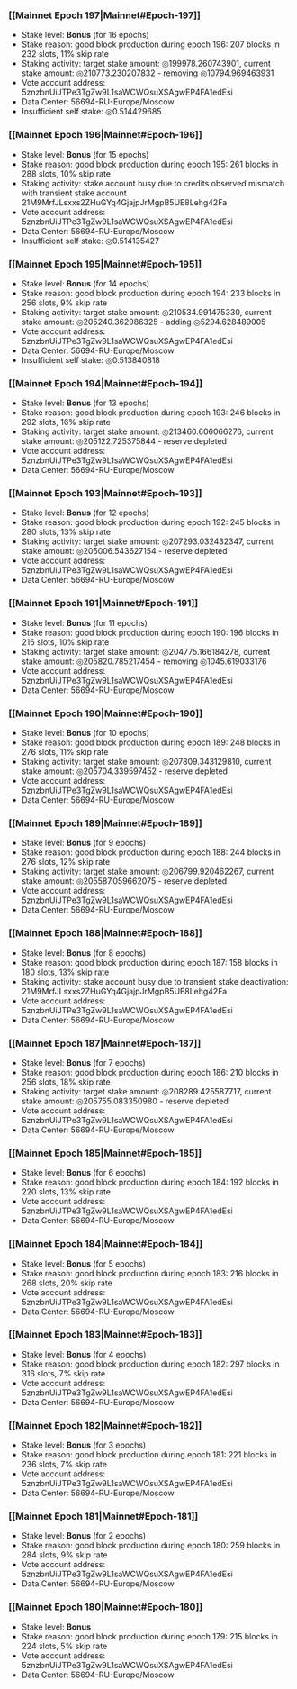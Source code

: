 ### [[Mainnet Epoch 197|Mainnet#Epoch-197]]
* Stake level: **Bonus** (for 16 epochs)
* Stake reason: good block production during epoch 196: 207 blocks in 232 slots, 11% skip rate
* Staking activity: target stake amount: ◎199978.260743901, current stake amount: ◎210773.230207832 - removing ◎10794.969463931
* Vote account address: 5znzbnUiJTPe3TgZw9L1saWCWQsuXSAgwEP4FA1edEsi
* Data Center: 56694-RU-Europe/Moscow
* Insufficient self stake: ◎0.514429685
### [[Mainnet Epoch 196|Mainnet#Epoch-196]]
* Stake level: **Bonus** (for 15 epochs)
* Stake reason: good block production during epoch 195: 261 blocks in 288 slots, 10% skip rate
* Staking activity: stake account busy due to credits observed mismatch with transient stake account 21M9MrfJLsxxs2ZHuGYq4GjajpJrMgpB5UE8Lehg42Fa
* Vote account address: 5znzbnUiJTPe3TgZw9L1saWCWQsuXSAgwEP4FA1edEsi
* Data Center: 56694-RU-Europe/Moscow
* Insufficient self stake: ◎0.514135427
### [[Mainnet Epoch 195|Mainnet#Epoch-195]]
* Stake level: **Bonus** (for 14 epochs)
* Stake reason: good block production during epoch 194: 233 blocks in 256 slots, 9% skip rate
* Staking activity: target stake amount: ◎210534.991475330, current stake amount: ◎205240.362986325 - adding ◎5294.628489005
* Vote account address: 5znzbnUiJTPe3TgZw9L1saWCWQsuXSAgwEP4FA1edEsi
* Data Center: 56694-RU-Europe/Moscow
* Insufficient self stake: ◎0.513840818
### [[Mainnet Epoch 194|Mainnet#Epoch-194]]
* Stake level: **Bonus** (for 13 epochs)
* Stake reason: good block production during epoch 193: 246 blocks in 292 slots, 16% skip rate
* Staking activity: target stake amount: ◎213460.606066276, current stake amount: ◎205122.725375844 - reserve depleted
* Vote account address: 5znzbnUiJTPe3TgZw9L1saWCWQsuXSAgwEP4FA1edEsi
* Data Center: 56694-RU-Europe/Moscow
### [[Mainnet Epoch 193|Mainnet#Epoch-193]]
* Stake level: **Bonus** (for 12 epochs)
* Stake reason: good block production during epoch 192: 245 blocks in 280 slots, 13% skip rate
* Staking activity: target stake amount: ◎207293.032432347, current stake amount: ◎205006.543627154 - reserve depleted
* Vote account address: 5znzbnUiJTPe3TgZw9L1saWCWQsuXSAgwEP4FA1edEsi
* Data Center: 56694-RU-Europe/Moscow
### [[Mainnet Epoch 191|Mainnet#Epoch-191]]
* Stake level: **Bonus** (for 11 epochs)
* Stake reason: good block production during epoch 190: 196 blocks in 216 slots, 10% skip rate
* Staking activity: target stake amount: ◎204775.166184278, current stake amount: ◎205820.785217454 - removing ◎1045.619033176
* Vote account address: 5znzbnUiJTPe3TgZw9L1saWCWQsuXSAgwEP4FA1edEsi
* Data Center: 56694-RU-Europe/Moscow
### [[Mainnet Epoch 190|Mainnet#Epoch-190]]
* Stake level: **Bonus** (for 10 epochs)
* Stake reason: good block production during epoch 189: 248 blocks in 276 slots, 11% skip rate
* Staking activity: target stake amount: ◎207809.343129810, current stake amount: ◎205704.339597452 - reserve depleted
* Vote account address: 5znzbnUiJTPe3TgZw9L1saWCWQsuXSAgwEP4FA1edEsi
* Data Center: 56694-RU-Europe/Moscow
### [[Mainnet Epoch 189|Mainnet#Epoch-189]]
* Stake level: **Bonus** (for 9 epochs)
* Stake reason: good block production during epoch 188: 244 blocks in 276 slots, 12% skip rate
* Staking activity: target stake amount: ◎206799.920462267, current stake amount: ◎205587.059662075 - reserve depleted
* Vote account address: 5znzbnUiJTPe3TgZw9L1saWCWQsuXSAgwEP4FA1edEsi
* Data Center: 56694-RU-Europe/Moscow
### [[Mainnet Epoch 188|Mainnet#Epoch-188]]
* Stake level: **Bonus** (for 8 epochs)
* Stake reason: good block production during epoch 187: 158 blocks in 180 slots, 13% skip rate
* Staking activity: stake account busy due to transient stake deactivation: 21M9MrfJLsxxs2ZHuGYq4GjajpJrMgpB5UE8Lehg42Fa
* Vote account address: 5znzbnUiJTPe3TgZw9L1saWCWQsuXSAgwEP4FA1edEsi
* Data Center: 56694-RU-Europe/Moscow
### [[Mainnet Epoch 187|Mainnet#Epoch-187]]
* Stake level: **Bonus** (for 7 epochs)
* Stake reason: good block production during epoch 186: 210 blocks in 256 slots, 18% skip rate
* Staking activity: target stake amount: ◎208289.425587717, current stake amount: ◎205755.083350980 - reserve depleted
* Vote account address: 5znzbnUiJTPe3TgZw9L1saWCWQsuXSAgwEP4FA1edEsi
* Data Center: 56694-RU-Europe/Moscow
### [[Mainnet Epoch 185|Mainnet#Epoch-185]]
* Stake level: **Bonus** (for 6 epochs)
* Stake reason: good block production during epoch 184: 192 blocks in 220 slots, 13% skip rate
* Vote account address: 5znzbnUiJTPe3TgZw9L1saWCWQsuXSAgwEP4FA1edEsi
* Data Center: 56694-RU-Europe/Moscow
### [[Mainnet Epoch 184|Mainnet#Epoch-184]]
* Stake level: **Bonus** (for 5 epochs)
* Stake reason: good block production during epoch 183: 216 blocks in 268 slots, 20% skip rate
* Vote account address: 5znzbnUiJTPe3TgZw9L1saWCWQsuXSAgwEP4FA1edEsi
* Data Center: 56694-RU-Europe/Moscow
### [[Mainnet Epoch 183|Mainnet#Epoch-183]]
* Stake level: **Bonus** (for 4 epochs)
* Stake reason: good block production during epoch 182: 297 blocks in 316 slots, 7% skip rate
* Vote account address: 5znzbnUiJTPe3TgZw9L1saWCWQsuXSAgwEP4FA1edEsi
* Data Center: 56694-RU-Europe/Moscow
### [[Mainnet Epoch 182|Mainnet#Epoch-182]]
* Stake level: **Bonus** (for 3 epochs)
* Stake reason: good block production during epoch 181: 221 blocks in 236 slots, 7% skip rate
* Vote account address: 5znzbnUiJTPe3TgZw9L1saWCWQsuXSAgwEP4FA1edEsi
* Data Center: 56694-RU-Europe/Moscow
### [[Mainnet Epoch 181|Mainnet#Epoch-181]]
* Stake level: **Bonus** (for 2 epochs)
* Stake reason: good block production during epoch 180: 259 blocks in 284 slots, 9% skip rate
* Vote account address: 5znzbnUiJTPe3TgZw9L1saWCWQsuXSAgwEP4FA1edEsi
* Data Center: 56694-RU-Europe/Moscow
### [[Mainnet Epoch 180|Mainnet#Epoch-180]]
* Stake level: **Bonus**
* Stake reason: good block production during epoch 179: 215 blocks in 224 slots, 5% skip rate
* Vote account address: 5znzbnUiJTPe3TgZw9L1saWCWQsuXSAgwEP4FA1edEsi
* Data Center: 56694-RU-Europe/Moscow